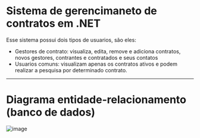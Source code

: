# Sistema de gerencimaneto de contratos em .NET

Esse sistema possui dois tipos de usuarios, são eles:

- Gestores de contrato: visualiza, edita, remove e adiciona contratos, novos gestores, contrantes e contratados e seus contatos
- Usuarios comuns: visualizam apenas os contratos ativos e podem realizar a pesquisa por determinado contrato.

***

# Diagrama entidade-relacionamento (banco de dados)

![image](https://user-images.githubusercontent.com/48680041/146656097-7de27fba-e2a0-42a7-acde-f1c1cc1e6cc5.png)

